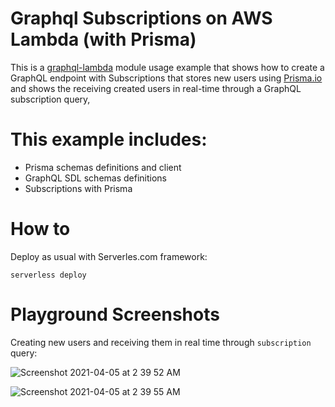 # Graphql Subscriptions on AWS Lambda (with Prisma) 

This is a [graphql-lambda](https://github.com/guerrerocarlos/graphql-lambda) module usage example that shows how to create a GraphQL endpoint with Subscriptions that stores new users using [Prisma.io](https://prisma.io) and shows the receiving created users in real-time through a GraphQL subscription query,

# This example includes:

 * Prisma schemas definitions and client 
 * GraphQL SDL schemas definitions
 * Subscriptions with Prisma 

# How to

Deploy as usual with Serverles.com framework:

`serverless deploy`

# Playground Screenshots

Creating new users and receiving them in real time through `subscription` query:

![Screenshot 2021-04-05 at 2 39 52 AM](https://user-images.githubusercontent.com/82532/113528358-3de6f780-95b8-11eb-9d20-3f7000bb2e3d.jpg)

![Screenshot 2021-04-05 at 2 39 55 AM](https://user-images.githubusercontent.com/82532/113528362-42131500-95b8-11eb-8ca0-b390db97c1bd.jpg)

